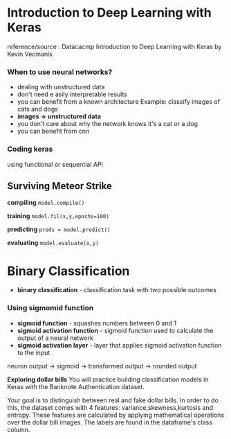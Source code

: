 
# Introduction to Deep Learning with Keras
reference/source : Datacacmp Introduction to Deep Learning with Keras by Kevin Vecmanis

### When to use neural networks?
* dealing with unstructured data
* don't need e asily interpretable results
* you can benefit from a known architecture
Example: classify images of cats and dogs
* **images -> unstructured data**
* you don't care about why the network knows it's a cat or a dog
* you can benefit from cnn

### Coding keras
using functional or sequential API


## Surviving Meteor Strike
**compiling**
```model.compile()```

**training**
```model.fil(x,y,epochs=100)```

**predicting**
```preds = model.predict()```

**evaluating**
```model.evaluate(x,y)```

# Binary Classification
* **binary classification** - classification task with two possible outcomes

### Using sigmomid function
* **sigmoid function** - squashes numbers between 0 and 1
* **sigmoid activation function** - sigmoid function used to calculate the output of a neural network
* **sigmoid activation layer** - layer that applies sigmoid activation function to the input

neuron output -> sigmoid -> transformed output -> rounded output


**Exploring dollar bills**
You will practice building classification models in Keras with the Banknote Authentication dataset.

Your goal is to distinguish between real and fake dollar bills. In order to do this, the dataset comes with 4 features: variance,skewness,kurtosis and entropy. These features are calculated by applying mathematical operations over the dollar bill images. The labels are found in the dataframe's class column.